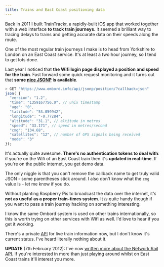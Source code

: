 ```yaml
---
title: Trains and East Coast positioning data
---
```


Back in 2011 I built TrainTrackr, a rapidly-built iOS app that worked together with a web interface **to track train journeys**. It seemed a brilliant way to tracing delays to trains and getting accurate data on their speeds along the route.
<!--more-->

One of the most regular train journeys I make is to head from Yorkshire to London on an East Coast service. It's at least a two hour journey, so I tend to get lots done.

Last year I noticed that **the Wifi login page displayed a position and speed for the train**. Fast forward some quick request monitoring and it turns out that **some [nice JSONP](https://www.ombord.info/api/jsonp/position/?callback=json) is available**.

``` javascript
> GET "https://www.ombord.info/api/jsonp/position/?callback=json"
json( {
  "version": "1.2",
  "time": "1359167756.0", // unix timestamp
  "age": "0",
  "latitude": "53.059942",
  "longitude": "-0.77284",
  "altitude": "31.1", // altitude in metres
  "speed": "33.171", // speed in metres/second
  "cmg": "134.68",
  "satellites": "12", // number of GPS signals being received
  "mode": "3"
});
```

It's actually quite awesome. **There's no authentication tokens to deal with**: if you're on the Wifi of an East Coast train then it's **updated in real-time**. If you're on the public internet, you get demo data.

The only niggle is that you can't remove the callback name to get truly valid JSON - some parentheses stick around. I also don't know what the `cmg` value is - let me know if you do.

Without planting Raspberry Pis to broadcast the data over the internet, it's **not as useful as a proper train-times system**. It *is* quite handy though if you want to pass a train journey hacking on something interesting.

I know the same Ombord system is used on other trains internationally, so this is worth trying on other services with Wifi as well. I'd love to hear if you get it working.

There's a private [API](https://datafeeds.networkrail.co.uk/ntrod/) for live train information now, but I don't know it's current status. I've heard literally nothing about it.

**UPDATE** (7th February 2012): I've now [written more about the Network Rail API](/2013/02/07/train-data-revisited/). If you're interested in more than just playing around whilst on East Coast trains it'll interest you more.
